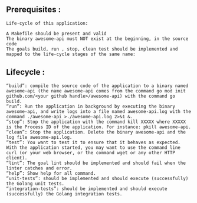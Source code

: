## Prerequisites :
    Life-cycle of this application:

    A Makefile should be present and valid
    The binary awesome-api must NOT exist at the beginning, in the source code
    The goals build, run , stop, clean test should be implemented and mapped to the life-cycle stages of the same name:

## Lifecycle :
    “build”: compile the source code of the application to a binary named awesome-api (the name awesome-api comes from the command go mod init github.com/<your github handle>/awesome-api) with the command go build.
    “run”: Run the application in background by executing the binary awesome-api, and write logs into a file named awesome-api.log with the command ./awesome-api >./awesome-api.log 2>&1 &.
    “stop”: Stop the application with the command kill XXXXX where XXXXX is the Process ID of the application. For instance: pkill awesome-api.
    “clean”: Stop the application. Delete the binary awesome-api and the log file awesome-api.log.
    “test”: You want to test it to ensure that it behaves as expected. With the application started, you may want to use the command line curl (or your web browser, or the command wget or any other HTTP client).
    “lint”: The goal lint should be implemented and should fail when the linter catches and error.
    “help”: Show help for all command.
    “unit-tests”: should be implemented and should execute (successfully) the Golang unit tests.
    “integration-tests”: should be implemented and should execute (successfully) the Golang integration tests.